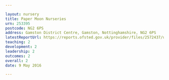```yaml
---

layout: nursery
title: Paper Moon Nurseries
urn: 253395
postcode: NG2 6PS
address: Gamston District Centre, Gamston, Nottinghamshire, NG2 6PS
latestReportUrl: https://reports.ofsted.gov.uk/provider/files/2572437/urn/253395.pdf
teaching: 2
development: 2
leadership: 2
outcomes: 2
overall: 2
date: 9 May 2016

---
```

